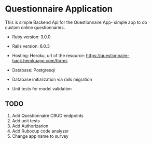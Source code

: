 # Questionnaire Application

This is simple Backend Api for the Questionnaire App- simple app to do custom online questionnaries.

* Ruby version: 3.0.0

* Rails version: 6.0.3

* Hosting: Heroku, url of the resource: https://questionnaire-back.herokuapp.com/forms

* Database: Postgresql

* Database initialization via rails migration

* Unit tests for model validation

## TODO

1. Add Questionnaire CRUD endpoints
2. Add unit tests
3. Add Authorizarion
4. Add Rubocup code analyzer
5. Change app name to survey 


